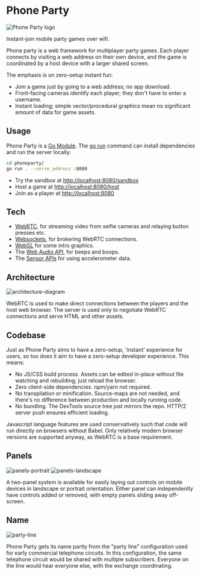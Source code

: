 # Phone Party

![Phone Party logo](docs/logo.svg)

Instant-join mobile party games over wifi.

Phone party is a web framework for multiplayer party games. Each player connects by visiting a web address on their own device, and the game is coordinated by a host device with a larger shared screen.

The emphasis is on zero-setup instant fun:

- Join a game just by going to a web address; no app download.
- Front-facing cameras identify each player; they don't have to enter a username.
- Instant loading; simple vector/procedural graphics mean no significant amount of data for game assets.

## Usage

Phone Party is a [Go Module](https://github.com/golang/go/wiki/Modules). The [go run](https://golang.org/cmd/go/#hdr-Compile_and_run_Go_program) command can install dependencies and run the server locally:

```bash
cd phoneparty/
go run . --serve_address :8080
```

- Try the sandbox at <http://localhost:8080/sandbox>
- Host a game at <http://localhost:8080/host>
- Join as a player at <http://localhost:8080>

## Tech

- [WebRTC](https://developer.mozilla.org/en-US/docs/Web/API/WebRTC_API), for streaming video from selfie cameras and relaying button presses etc.
- [Websockets](https://developer.mozilla.org/en-US/docs/Web/API/WebSockets_API), for brokering WebRTC connections.
- [WebGL](https://developer.mozilla.org/en-US/docs/Web/API/WebGL_API) for some intro graphics.
- The [Web Audio API](https://developer.mozilla.org/en-US/docs/Web/API/Web_Audio_API), for beeps and boops.
- The [Sensor APIs](https://developer.mozilla.org/en-US/docs/Web/API/Sensor_APIs) for using accelerometer data.

## Architecture

![architecture-diagram](docs/architecture-diagram.svg)

WebRTC is used to make direct connections between the players and the host web browser. The server is used only to negotiate WebRTC connections and serve HTML and other assets.

## Codebase

Just as Phone Party aims to have a zero-setup, 'instant' experience for users, so too does it aim to have a zero-setup developer experience. This means:

- No JS/CSS build process. Assets can be edited in-place without file watching and rebuilding; just reload the browser.
- Zero client-side dependencies. npm/yarn not required.
- No transpilation or minification. Source-maps are not needed, and there's no difference between production and locally running code.
- No bundling. The DevTools source tree just mirrors the repo. HTTP/2 server push ensures efficient loading.

Javascript language features are used conservatively such that code will run directly on browsers without Babel. Only relatively modern browser versions are supported anyway, as WebRTC is a base requirement.

## Panels

![panels-portrait](docs/panels-portrait.png)
![panels-landscape](docs/panels-landscape.png)

A two-panel system is available for easily laying out controls on mobile devices in landscape or portrait orientation. Either panel can independently have controls added or removed, with empty panels sliding away off-screen.

## Name

![party-line](docs/party-line.svg)

Phone Party gets its name partly from the "party line" configuration used for early commercial telephone circuits. In this configuration, the same telephone circuit would be shared with multiple subscribers. Everyone on the line would hear everyone else, with the exchange coordinating.
